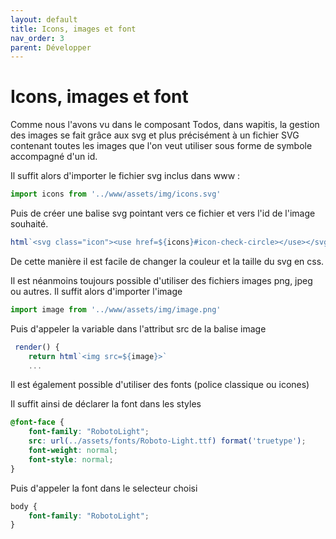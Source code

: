 ```yaml
---
layout: default
title: Icons, images et font
nav_order: 3
parent: Développer
---
```


# Icons, images et font

Comme nous l'avons vu dans le composant Todos, dans wapitis, la gestion des images se fait grâce aux svg et plus précisément à un fichier SVG contenant toutes les images que l'on veut utiliser sous forme de symbole accompagné d'un id.

Il suffit alors d'importer le fichier svg inclus dans www :
```typescript
import icons from '../www/assets/img/icons.svg'
```

Puis de créer une balise svg pointant vers ce fichier et vers l'id de l'image souhaité.
```typescript
html`<svg class="icon"><use href=${icons}#icon-check-circle></use></svg>`
```

De cette manière il est facile de changer la couleur et la taille du svg en css.

Il est néanmoins toujours possible d'utiliser des fichiers images png, jpeg ou autres. Il suffit alors d'importer l'image

```typescript
import image from '../www/assets/img/image.png'
```

Puis d'appeler la variable dans l'attribut src de la balise image
```typescript
 render() {
    return html`<img src=${image}>`
    ...
```

Il est également possible d'utiliser des fonts (police classique ou icones)

Il suffit ainsi de déclarer la font dans les styles

```css
@font-face {
    font-family: "RobotoLight";
    src: url(../assets/fonts/Roboto-Light.ttf) format('truetype');
    font-weight: normal;
    font-style: normal;
}
```

Puis d'appeler la font dans le selecteur choisi

```css
body {
    font-family: "RobotoLight";
}
```